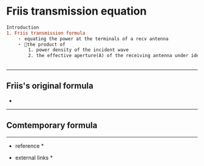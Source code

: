 # Friis transmission equation

```diff
Introduction
1. Friis transmission formula
    ・ equating the power at the terminals of a recv antenna
    ・ the product of 
        1. power density of the incident wave 
        2. the effective aperture(A) of the receiving antenna under idealized conditions given another antenna some distance away transmitting a known amount of power.
    
```
---

## Friis's original formula
* 

---
## Comtemporary formula

---
* reference
    * 

* external links
    * 